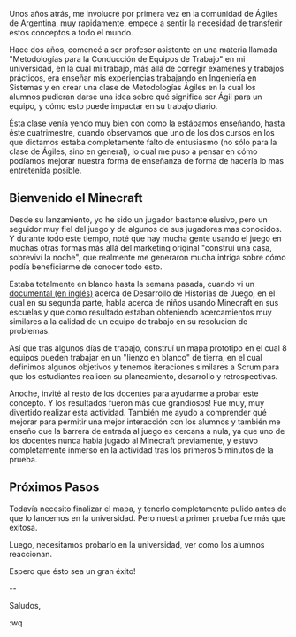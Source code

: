 <!-- 
.. title: Enseñando Ágiles con el Minecraft
.. slug: teaching-agile-with-minecraft
.. date: 05/19/2014 11:59:50 UTC-03:00
.. tags: agiles,gamification,minecraft
.. link: 
.. description: Una pequeña historia acerca de mi experiencia usando Minecraft para la enseñanza de Ágiles
.. type: text
-->

Unos años atrás, me involucré por primera vez en la comunidad de Ágiles de Argentina,
muy rapidamente, empecé a sentir la necesidad de transferir estos conceptos a
todo el mundo.

Hace dos años, comencé a ser profesor asistente en una materia llamada
"Metodologías para la Conducción de Equipos de Trabajo" en mi universidad,
en la cual mi trabajo, más allá de corregir examenes y trabajos prácticos, era
enseñar mis experiencias trabajando en Ingeniería en Sistemas y en crear una clase
de Metodologías Ágiles en la cual los alumnos pudieran darse una idea sobre qué
significa ser Ágil para un equipo, y cómo esto puede impactar en su trabajo diario.

Ésta clase venía yendo muy bien con como la estábamos enseñando, hasta éste cuatrimestre,
cuando observamos que uno de los dos cursos en los que dictamos estaba completamente falto de
entusiasmo (no sólo para la clase de Ágiles, sino en general), lo cual me puso a pensar en
cómo podíamos mejorar nuestra forma de enseñanza de forma de hacerla lo mas entretenida
posible.

## Bienvenido el Minecraft

Desde su lanzamiento, yo he sido un jugador bastante elusivo, pero un seguidor muy fiel
del juego y de algunos de sus jugadores mas conocidos. Y durante todo este tiempo, noté
que hay mucha gente usando el juego en muchas otras formas más allá del marketing original
"construí una casa, sobreviví la noche", que realmente me generaron mucha intriga sobre
cómo podía beneficiarme de conocer todo esto.

Estaba totalmente en blanco hasta la semana pasada, cuando vi un [documental (en inglés)](https://www.youtube.com/watch?v=-aiBSNumx0A)
acerca de Desarrollo de Historias de Juego, en el cual en su segunda parte, habla acerca de
niños usando Minecraft en sus escuelas y que como resultado estaban obteniendo acercamientos
muy similares a la calidad de un equipo de trabajo en su resolucion de problemas.

Así que tras algunos días de trabajo, construí un mapa prototipo en el cual 8 equipos pueden
trabajar en un "lienzo en blanco" de tierra, en el cual definimos algunos objetivos y tenemos
iteraciones similares a Scrum para que los estudiantes realicen su planeamiento, desarrollo y
retrospectivas.

Anoche, invité al resto de los docentes para ayudarme a probar este concepto. Y los resultados
fueron más que grandiosos! Fue muy, muy divertido realizar esta actividad. También me ayudo a
comprender qué mejorar para permitir una mejor interacción con los alumnos y también me
enseño que la barrera de entrada al juego es cercana a nula, ya que uno de los docentes nunca
habia jugado al Minecraft previamente, y estuvo completamente inmerso en la actividad tras los
primeros 5 minutos de la prueba.

## Próximos Pasos

Todavía necesito finalizar el mapa, y tenerlo completamente pulido antes de que lo lancemos
en la universidad. Pero nuestra primer prueba fue más que exitosa.

Luego, necesitamos probarlo en la universidad, ver como los alumnos reaccionan.

Espero que ésto sea un gran éxito!

--

Saludos,

:wq


